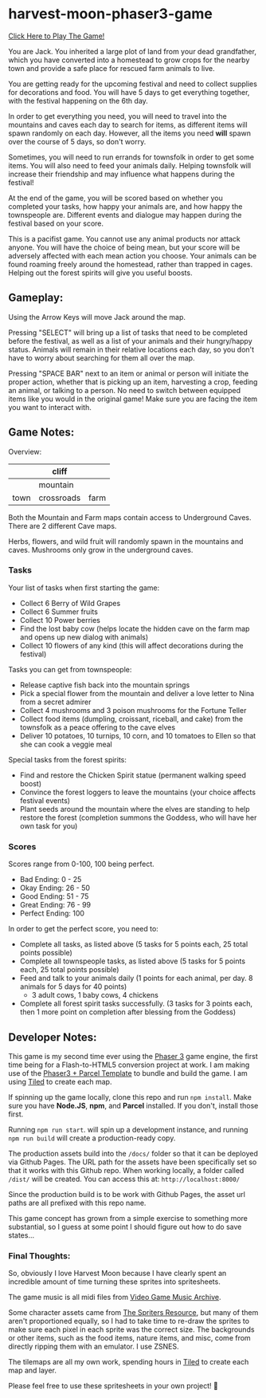 # harvest-moon-phaser3-game

[Click Here to Play The Game!](https://mimikim.github.io/harvest-moon-phaser3-game/)

You are Jack. You inherited a large plot of land from your dead grandfather, which you have converted into a homestead to grow crops for the nearby town and provide a safe place for rescued farm animals to live.

You are getting ready for the upcoming festival and need to collect supplies for decorations and food. You will have 5 days to get everything together, with the festival happening on the 6th day. 

In order to get everything you need, you will need to travel into the mountains and caves each day to search for items, as different items will spawn randomly on each day. However, all the items you need **will** spawn over the course of 5 days, so don't worry.

Sometimes, you will need to run errands for townsfolk in order to get some items. You will also need to feed your animals daily. Helping townsfolk will increase their friendship and may influence what happens during the festival!

At the end of the game, you will be scored based on whether you completed your tasks, how happy your animals are, and how happy the townspeople are. Different events and dialogue may happen during the festival based on your score.

This is a pacifist game. You cannot use any animal products nor attack anyone. You will have the choice of being mean, but your score will be adversely affected with each mean action you choose. Your animals can be found roaming freely around the homestead, rather than trapped in cages. Helping out the forest spirits will give you useful boosts.

## Gameplay:

Using the Arrow Keys will move Jack around the map.

Pressing "SELECT" will bring up a list of tasks that need to be completed before the festival, as well as a list of your animals and their hungry/happy status. Animals will remain in their relative locations each day, so you don't have to worry about searching for them all over the map.

Pressing "SPACE BAR" next to an item or animal or person will initiate the proper action, whether that is picking up an item, harvesting a crop, feeding an animal, or talking to a person. No need to switch between equipped items like you would in the original game! Make sure you are facing the item you want to interact with.

## Game Notes:

Overview:

|      |   cliff    |      |
|------|------------|------|
|      |  mountain  |      |
| town | crossroads | farm |

Both the Mountain and Farm maps contain access to Underground Caves. There are 2 different Cave maps.

Herbs, flowers, and wild fruit will randomly spawn in the mountains and caves. Mushrooms only grow in the underground caves.

### Tasks

Your list of tasks when first starting the game:
- Collect 6 Berry of Wild Grapes
- Collect 6 Summer fruits
- Collect 10 Power berries
- Find the lost baby cow (helps locate the hidden cave on the farm map and opens up new dialog with animals)
- Collect 10 flowers of any kind (this will affect decorations during the festival)

Tasks you can get from townspeople:
- Release captive fish back into the mountain springs
- Pick a special flower from the mountain and deliver a love letter to Nina from a secret admirer
- Collect 4 mushrooms and 3 poison mushrooms for the Fortune Teller
- Collect food items (dumpling, croissant, riceball, and cake) from the townsfolk as a peace offering to the cave elves
- Deliver 10 potatoes, 10 turnips, 10 corn, and 10 tomatoes to Ellen so that she can cook a veggie meal

Special tasks from the forest spirits:
- Find and restore the Chicken Spirit statue (permanent walking speed boost)
- Convince the forest loggers to leave the mountains (your choice affects festival events)
- Plant seeds around the mountain where the elves are standing to help restore the forest (completion summons the Goddess, who will have her own task for you)

### Scores
Scores range from 0-100, 100 being perfect.

- Bad Ending: 0 - 25
- Okay Ending: 26 - 50
- Good Ending: 51 - 75
- Great Ending: 76 - 99
- Perfect Ending: 100

In order to get the perfect score, you need to:

- Complete all tasks, as listed above (5 tasks for 5 points each, 25 total points possible)
- Complete all townspeople tasks, as listed above (5 tasks for 5 points each, 25 total points possible)
- Feed and talk to your animals daily (1 points for each animal, per day. 8 animals for 5 days for 40 points)
    - 3 adult cows, 1 baby cows, 4 chickens
- Complete all forest spirit tasks successfully. (3 tasks for 3 points each, then 1 more point on completion after blessing from the Goddess)

## Developer Notes:

This game is my second time ever using the [Phaser 3](https://phaser.io/phaser3) game engine, the first time being for a Flash-to-HTML5 conversion project at work. I am making use of the [Phaser3 + Parcel Template](https://github.com/ourcade/phaser3-parcel-template) to bundle and build the game. I am using [Tiled](https://www.mapeditor.org/) to create each map.

If spinning up the game locally, clone this repo and run `npm install`. Make sure you have **Node.JS**, **npm**, and **Parcel** installed. If you don't, install those first.

Running `npm run start`. will spin up a development instance, and running `npm run build` will create a production-ready copy.

The production assets build into the `/docs/` folder so that it can be deployed via Github Pages. The URL path for the assets have been specifically set so that it works with this Github repo. When working locally, a folder called `/dist/` will be created. You can access this at: `http://localhost:8000/`

Since the production build is to be work with Github Pages, the asset url paths are all prefixed with this repo name.

This game concept has grown from a simple exercise to something more substantial, so I guess at some point I should figure out how to do save states...

### Final Thoughts:

So, obviously I love Harvest Moon because I have clearly spent an incredible amount of time turning these sprites into spritesheets.

The game music is all midi files from [Video Game Music Archive](https://www.vgmusic.com/).

Some character assets came from [The Spriters Resource](https://www.spriters-resource.com/snes/harvestmoon/), but many of them aren't proportioned equally, so I had to take time to re-draw the sprites to make sure each pixel in each sprite was the correct size. The backgrounds or other items, such as the food items, nature items, and misc, come from directly ripping them with an emulator. I use ZSNES.

The tilemaps are all my own work, spending hours in [Tiled](https://www.mapeditor.org/) to create each map and layer.

Please feel free to use these spritesheets in your own project! :slightly_smiling_face:
